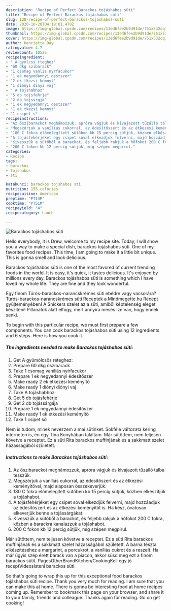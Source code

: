 ```yaml
---
description: "Recipe of Perfect Barackos tojáshabos süti"
title: "Recipe of Perfect Barackos tojáshabos süti"
slug: 128-recipe-of-perfect-barackos-tojashabos-suti
date: 2020-10-20T04:19:01.478Z
image: https://img-global.cpcdn.com/recipes/13ed6fee2b9d91de/751x532cq70/barackos-tojashabos-suti-recept-foto.jpg
thumbnail: https://img-global.cpcdn.com/recipes/13ed6fee2b9d91de/751x532cq70/barackos-tojashabos-suti-recept-foto.jpg
cover: https://img-global.cpcdn.com/recipes/13ed6fee2b9d91de/751x532cq70/barackos-tojashabos-suti-recept-foto.jpg
author: Henrietta Day
ratingvalue: 4.7
reviewcount: 10525
recipeingredient:
- " A gymlcss rteghez"
- "60 dkg szibarack"
- "1 csomag vanlis nyrfacukor"
- "1 ek negyedannyi destszer"
- "2 ek tkezsi kemnyt"
- "1 diónyi dinyi vaj"
- " A tojshabhoz"
- "5 db tojsfehrje"
- "2 db tojssrgja"
- "1 ek negyedannyi destszer"
- "1 ek tkezsi kemnyt"
- "1 csipet s"
recipeinstructions:
- "Az őszibarackot meghámozzuk, apróra vágjuk és kivajazott tűzálló tálba tesszük."
- "Megszórjuk a vaníliás cukorral, az édesítőszert és az étkezési keményítővel, majd alaposan összekeverjük."
- "180 C fokra előmelegített sütőben kb 15 percig sütjük, közben elkészítjük a tojáshabot."
- "A tojásfehérjéket egy csipet sóval elkezdjük felverni, majd hozzáadjuk az édesítőszert és az étkezési keményítőt is. Ha kész, óvatosan elkeverjük benne a tojássárgákat."
- "Kivesszük a sütőből a barackot, és feljebb rakjuk a hőfokot 200 C fokra, közben a barackra kanalazzuk a tojáshabot."
- "200 C fokon kb 12 percig sütjük, míg szépen megpirul."
categories:
- Recipe
tags:
- barackos
- tojshabos
- sti

katakunci: barackos tojshabos sti 
nutrition: 155 calories
recipecuisine: American
preptime: "PT14M"
cooktime: "PT51M"
recipeyield: "4"
recipecategory: Lunch

---
```



![Barackos tojáshabos süti](https://img-global.cpcdn.com/recipes/13ed6fee2b9d91de/751x532cq70/barackos-tojashabos-suti-recept-foto.jpg)

Hello everybody, it is Drew, welcome to my recipe site. Today, I will show you a way to make a special dish, barackos tojáshabos süti. One of my favorites food recipes. This time, I am going to make it a little bit unique. This is gonna smell and look delicious.

Barackos tojáshabos süti is one of the most favored of current trending foods in the world. It is easy, it's quick, it tastes delicious. It's enjoyed by millions every day. Barackos tojáshabos süti is something which I have loved my whole life. They are fine and they look wonderful.

Egy finom Túrós-barackos-narancskrémes süti ebédre vagy vacsorára? Túrós-barackos-narancskrémes süti Receptek a Mindmegette.hu Recept gyűjteményében! A Snickers szelet az a süti, amiből képtelenség eleget készíteni! Pillanatok alatt elfogy, mert annyira mesés íze van, hogy ennek senki.


To begin with this particular recipe, we must first prepare a few components. You can cook barackos tojáshabos süti using 12 ingredients and 6 steps. Here is how you cook it.

<!--inarticleads1-->

##### The ingredients needed to make Barackos tojáshabos süti:

1. Get  A gyümölcsös réteghez:
1. Prepare 60 dkg őszibarack
1. Take 1 csomag vaníliás nyírfacukor
1. Prepare 1 ek negyedannyi édesítőszer
1. Make ready 2 ek étkezési keményítő
1. Make ready 1 diónyi diónyi vaj
1. Take  A tojáshabhoz:
1. Get 5 db tojásfehérje
1. Get 2 db tojássárgája
1. Prepare 1 ek negyedannyi édesítőszer
1. Make ready 1 ek étkezési keményítő
1. Take 1 csipet só


Nem is tudom, minek nevezzem a mai sütinket. Sokféle változata kering interneten is, én egy Tina Konyhában találtam. Már sütöttem, nem teljesen követve a receptet. Ez a süti Rita barackos muffinjának és a sakkmatt szelet házasságából született. 

<!--inarticleads2-->

##### Instructions to make Barackos tojáshabos süti:

1. Az őszibarackot meghámozzuk, apróra vágjuk és kivajazott tűzálló tálba tesszük.
1. Megszórjuk a vaníliás cukorral, az édesítőszert és az étkezési keményítővel, majd alaposan összekeverjük.
1. 180 C fokra előmelegített sütőben kb 15 percig sütjük, közben elkészítjük a tojáshabot.
1. A tojásfehérjéket egy csipet sóval elkezdjük felverni, majd hozzáadjuk az édesítőszert és az étkezési keményítőt is. Ha kész, óvatosan elkeverjük benne a tojássárgákat.
1. Kivesszük a sütőből a barackot, és feljebb rakjuk a hőfokot 200 C fokra, közben a barackra kanalazzuk a tojáshabot.
1. 200 C fokon kb 12 percig sütjük, míg szépen megpirul.


Már sütöttem, nem teljesen követve a receptet. Ez a süti Rita barackos muffinjának és a sakkmatt szelet házasságából született. A barna tészta elkészítéséhez a margarint, a porcukrot, a vaníliás cukrot és a reszelt. Ha már úgyis szép érett barack van a piacon, akkor süsd meg ezt a finom barackos sütit. PagesOtherBrandKitchen/CookingKell egy jó receptVideosIsteni barackos süti. 

So that's going to wrap this up for this exceptional food barackos tojáshabos süti recipe. Thank you very much for reading. I am sure that you can make this at home. There is gonna be interesting food at home recipes coming up. Remember to bookmark this page on your browser, and share it to your family, friends and colleague. Thanks again for reading. Go on get cooking!
